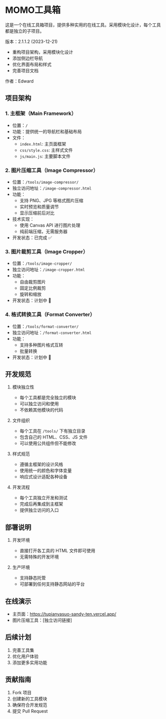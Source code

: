 # MOMO工具箱

这是一个在线工具箱项目，提供多种实用的在线工具。采用模块化设计，每个工具都是独立的子项目。

版本：2.1.1.2 (2023-12-21)
- 重构项目架构，采用模块化设计
- 添加侧边栏导航
- 优化界面布局和样式
- 完善项目文档

作者：Edward

## 项目架构

### 1. 主框架（Main Framework）
- 位置：`/`
- 功能：提供统一的导航栏和基础布局
- 文件：
  - `index.html`: 主页面框架
  - `css/style.css`: 主样式文件
  - `js/main.js`: 主要脚本文件

### 2. 图片压缩工具（Image Compressor）
- 位置：`/tools/image-compressor/`
- 独立访问地址：`/image-compressor.html`
- 功能：
  - 支持 PNG、JPG 等格式图片压缩
  - 实时预览和质量调节
  - 显示压缩前后对比
- 技术实现：
  - 使用 Canvas API 进行图片处理
  - 纯前端压缩，无需服务器
- 开发状态：已完成 ✅

### 3. 图片裁剪工具（Image Cropper）
- 位置：`/tools/image-cropper/`
- 独立访问地址：`/image-cropper.html`
- 功能：
  - 自由裁剪图片
  - 固定比例裁剪
  - 旋转和缩放
- 开发状态：计划中 📅

### 4. 格式转换工具（Format Converter）
- 位置：`/tools/format-converter/`
- 独立访问地址：`/format-converter.html`
- 功能：
  - 支持多种图片格式互转
  - 批量转换
- 开发状态：计划中 📅

## 开发规范

1. 模块独立性
   - 每个工具都是完全独立的模块
   - 可以独立访问和使用
   - 不依赖其他模块的代码

2. 文件组织
   - 每个工具在 `/tools/` 下有独立目录
   - 包含自己的 HTML、CSS、JS 文件
   - 可以使用公共组件但不能修改

3. 样式规范
   - 遵循主框架的设计风格
   - 使用统一的颜色和字体变量
   - 响应式设计适配各种设备

4. 开发流程
   - 每个工具独立开发和测试
   - 完成后再集成到主框架
   - 提供独立访问的入口

## 部署说明

1. 开发环境
   - 直接打开各工具的 HTML 文件即可使用
   - 无需特殊的开发环境

2. 生产环境
   - 支持静态托管
   - 可部署到任何支持静态网站的平台

## 在线演示
- 主页面：https://tupianyasuo-sandy-ten.vercel.app/
- 图片压缩工具：[独立访问链接]

## 后续计划
1. 完善工具集
2. 优化用户体验
3. 添加更多实用功能

## 贡献指南
1. Fork 项目
2. 创建新的工具模块
3. 确保符合开发规范
4. 提交 Pull Request